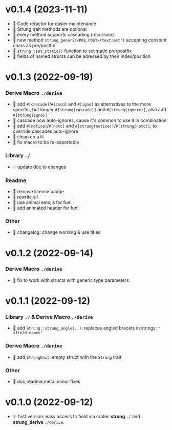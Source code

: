 # v0.1.4 (2023-11-11)
* 🐍 Code refactor for easier maintenance
* 🐍 Strung trait methods are optional
* 🐤 every method supports cascading (recursion)
* 🐤 new method `strung_generic<PRE,POST>(text:&str)` accepting constant chars as pre/postfix
* 🐤 `strung::set_static()` function to set static pre/postfix
* 🐤 fields of named structs can be adressed by their index/position
# v0.1.3 (2022-09-19)
### Derive Macro `./derive`
* 🌟 add `#[cascade]`/`#[cscd]` and `#[igno]` as alternatives to the more specific, but longer `#[strung(cascade)]` and `#[strung(ignore)]`, also add `#[strung(igno)]`
* 🎇 cascade now auto-ignores, cause it's common to use it in combination
* 🌟 add `#[notice]`/`#[notc]` and `#[strung(notice)]`/`#[strung(notc)]`, to override cascades auto-ignore
* 🧹 clean up a lil
* 🐛 fix macro to be re-exportable
### Library `./`
* 💡 update doc to changes
### Readme
* 📝 remove license badge
* 📝 rewrite all
* 🦀 use animal emojis for fun!
* 🎨 add animated header for fun!
### Other
* 📝 changelog: change wording & use titles
# v0.1.2 (2022-09-14)
### Derive Macro `./derive`
* 🐛 fix to work with structs with generic type parameters

# v0.1.1 (2022-09-12)
### Library `./` & Derive Macro `./derive`
* 🌟 add `Strung::strung_angle(..)`: replaces angled bracets in strings: `"<field_name>"`
### Derive Macro `./derive`
* 🌟 add `StrungUnit`: empty struct with the `Strung` trait
### Other
* 📝 doc,readme,meta: minor fixes

# v0.1.0 (2022-09-12)
* ✨ first version: easy access to field via crates **strung** `./` and **strung_derive** `./derive`.